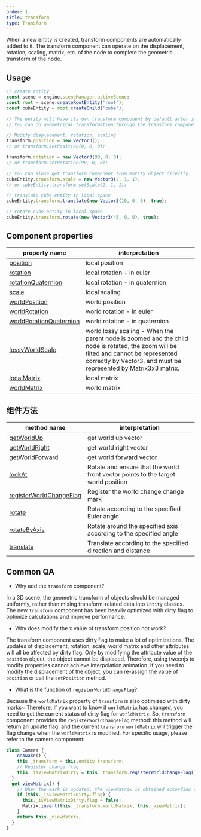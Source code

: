 ```yaml
---
order: 1
title: transform
type: Transform
---
```


When a new entity is created, transform components are automatically added to it. The transform component can operate on the displacement, rotation, scaling, matrix, etc. of the node to complete the geometric transform of the node.

<playground src="transform-basic.ts"></playground>

## Usage
```typescript
// create entity
const scene = engine.sceneManager.activeScene;
const root = scene.createRootEntity('root');
const cubeEntity = root.createChild('cube');

// The entity will have its own transform component by default after it is created
// You can do geometrical transformation through the transform component api

// Modify displacement, rotation, scaling
transform.position = new Vector3();
// or transform.setPosition(0, 0, 0);

transform.rotation = new Vector3(90, 0, 0);
// or transform.setRotation(90, 0, 0);

// You can alose get transform component from entity object directly.
cubeEntity.transform.scale = new Vector3(2, 1, 1);
// or cubeEntity.transform.setScale(2, 1, 1);

// translate cube entity in local space
cubeEntity.transform.translate(new Vector3(10, 0, 0), true);

// rotate cube entity in local space
cubeEntity.transform.rotate(new Vector3(45, 0, 0), true);

```


## Component properties
| property name | interpretation |
| --- | --- |
| [position]($%7Bapi%7Dcore/Transform#position) | local position |
| [rotation]($%7Bapi%7Dcore/Transform#rotation) | local rotation - in euler |
| [rotationQuaternion]($%7Bapi%7Dcore/Transform#rotationquaternion) | local rotation - in quaternion |
| [scale]($%7Bapi%7Dcore/Transform#scale) | local scaling |
| [worldPosition]($%7Bapi%7Dcore/Transform#worldPosition) | world position |
| [worldRotation]($%7Bapi%7Dcore/Transform#worldRotation) | world rotation - in euler |
| [worldRotationQuaternion]($%7Bapi%7Dcore/Transform#worldRotationQuaternion) | world rotation - in quaternion |
| [lossyWorldScale]($%7Bapi%7Dcore/Transform#lossyWorldScale) | world lossy scaling - When the parent node is zoomed and the child node is rotated, the zoom will be tilted and cannot be represented correctly by Vector3, and must be represented by Matrix3x3 matrix. |
| [localMatrix]($%7Bapi%7Dcore/Transform#localMatrix) | local matrix |
| [worldMatrix]($%7Bapi%7Dcore/Transform#worldMatrix) | world matrix |



## 组件方法
| method name | interpretation |
| --- | --- |
| [getWorldUp]($%7Bapi%7Dcore/Transform#getWorldUp) | get world up vector |
| [getWorldRight]($%7Bapi%7Dcore/Transform#getWorldRight) | get world right vector |
| [getWorldForward]($%7Bapi%7Dcore/Transform#getWorldForward) | get world forward vector |
| [lookAt]($%7Bapi%7Dcore/Transform#lookAt) | Rotate and ensure that the world front vector points to the target world position |
| [registerWorldChangeFlag]($%7Bapi%7Dcore/Transform#registerWorldChangeFlag) | Register the world change change mark|
| [rotate]($%7Bapi%7Dcore/Transform#rotate) | Rotate according to the specified Euler angle |
| [rotateByAxis]($%7Bapi%7Dcore/Transform#rotateByAxis) | Rotate around the specified axis according to the specified angle |
| [translate]($%7Bapi%7Dcore/Transform#translate) | Translate according to the specified direction and distance |



## Common QA

- Why add the `transform` component?

In a 3D scene, the geometric transform of objects should be managed uniformly, rather than mixing transform-related data into `Entity` classes.
The new `transform` component has been heavily optimized with dirty flag to optimize calculations and improve performance.
​

- Why does modify the x value of transform position not work?

The transform component uses dirty flag to make a lot of optimizations. The updates of displacement, rotation, scale, world matrix and other attributes will all be affected by dirty flag. Only by modifying the attribute value of the `position` object, the object cannot be displaced. Therefore, using tweenjs to modify properties cannot achieve interpolation animation.
If you need to modify the displacement of the object, you can re-assign the value of `position` or call the `setPosition` method.


- What is the function of `registerWorldChangeFlag`?

Because the `worldMatrix` property of `transform` is also optimized with dirty marks~
Therefore, if you want to know if `worldMatrix` has changed, you need to get the current status of dirty flag for `worldMatrix`.
So, `transform` component provides the `registerWorldChangeFlag` method: this method will return an update flag, and the current `transform` `worldMatrix` will trigger the flag change when the `worldMatrix` is modified.
For specific usage, please refer to the camera component:

```typescript
class Camera {
	onAwake() {
  	this._transform = this.entity.transform;
    // Register change flag
    this._isViewMatrixDirty = this._transform.registerWorldChangeFlag();
  }
  get viewMatrix() {
    // When the mark is updated, the viewMatrix is ​​obtained according to the worldmatrix~
  	if (this._isViewMatrixDirty.flag) {
      this._isViewMatrixDirty.flag = false;
      Matrix.invert(this._transform.worldMatrix, this._viewMatrix);
    }
    return this._viewMatrix;
  }
}
```

